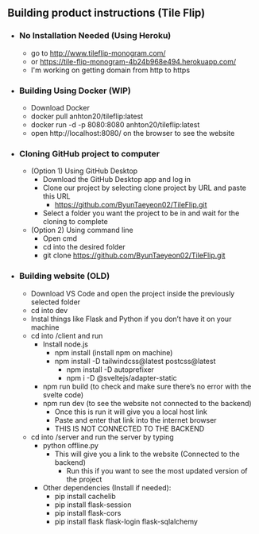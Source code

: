 ## __Building product instructions (Tile Flip)__ ##

- ### __No Installation Needed (Using Heroku)__ ##
	- go to http://www.tileflip-monogram.com/
  	- or https://tile-flip-monogram-4b24b968e494.herokuapp.com/
 	- I'm working on getting domain from http to https

- ### __Building Using Docker (WIP)__ ###
	- Download Docker
 	- docker pull anhton20/tileflip:latest
  	- docker run -d -p 8080:8080 anhton20/tileflip:latest
 	- open http://localhost:8080/ on the browser to see the website

- ### __Cloning GitHub project to computer__ ###
	- (Option 1) Using GitHub Desktop
		- Download the GitHub Desktop app and log in
		- Clone our project by selecting clone project by URL and paste this URL
			- https://github.com/ByunTaeyeon02/TileFlip.git
		- Select a folder you want the project to be in and wait for the cloning to complete
	- (Option 2) Using command line
		- Open cmd
		- cd into the desired folder
		- git clone https://github.com/ByunTaeyeon02/TileFlip.git
- ### __Building website (OLD)__ ###
	- Download VS Code and open the project inside the previously selected folder
	- cd into dev
	- Instal things like Flask and Python if you don’t have it on your machine
	- cd into /client and run
		- Install node.js
			- npm install (install npm on machine)
  			- npm install -D tailwindcss@latest postcss@latest
    			- npm install -D autoprefixer
      			- npm i -D @sveltejs/adapter-static
		- npm run build (to check and make sure there’s no error with the svelte code)
		- npm run dev (to see the website not connected to the backend)
			- Once this is run it will give you a local host link
			- Paste and enter that link into the internet browser
   			- THIS IS NOT CONNECTED TO THE BACKEND
	- cd into /server and run the server by typing 
		- python offline.py
  			- This will give you a link to the website (Connected to the backend)
     			- Run this if you want to see the most updated version of the project
  		- Other dependencies (Install if needed):
		    - pip install cachelib
		    - pip install flask-session
		    - pip install flask-cors
		    - pip install flask flask-login flask-sqlalchemy
	
